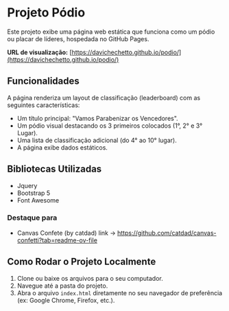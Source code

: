 # Projeto Pódio

Este projeto exibe uma página web estática que funciona como um pódio ou placar de líderes, hospedada no GitHub Pages.

**URL de visualização:** [https://davichechetto.github.io/podio/](https://davichechetto.github.io/podio/)

## Funcionalidades

A página renderiza um layout de classificação (leaderboard) com as seguintes características:

* Um título principal: "Vamos Parabenizar os Vencedores".
* Um pódio visual destacando os 3 primeiros colocados (1°, 2° e 3° Lugar).
* Uma lista de classificação adicional (do 4° ao 10° lugar).
* A página exibe dados estáticos.

## Bibliotecas Utilizadas

* Jquery
* Bootstrap 5
* Font Awesome

### Destaque para
* Canvas Confete (by catdad)
  link -> https://github.com/catdad/canvas-confetti?tab=readme-ov-file

## Como Rodar o Projeto Localmente

1.  Clone ou baixe os arquivos para o seu computador.
2.  Navegue até a pasta do projeto.
3.  Abra o arquivo `index.html` diretamente no seu navegador de preferência (ex: Google Chrome, Firefox, etc.).
